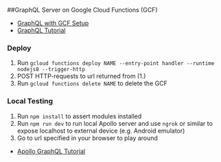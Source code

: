 ##GraphQL Server on Google Cloud Functions (GCF)

- [GraphQL with GCF Setup](https://github.com/apollographql/apollo-server/tree/master/packages/apollo-server-cloud-functions)
- [GraphQL Tutorial](https://www.howtographql.com/graphql-js/1-getting-started/)

### Deploy
1. Run `gcloud functions deploy NAME --entry-point handler --runtime nodejs8 --trigger-http`
2. POST HTTP-requests to url returned from (1.)
3.   Run `gcloud functions delete NAME` to delete the GCF

### Local Testing
1. Run `npm install` to assert modules installed
2. Run `npm run dev` to run local Apollo server and use `ngrok` or similar to expose localhost to external device (e.g.
Android emulator)
3. Go to url specified in your browser to play around
- [Apollo GraphQL Tutorial](https://www.apollographql.com/docs/tutorial/schema/)

